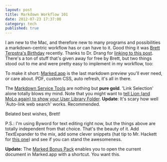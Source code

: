 ```yaml
---
layout: post
title: Markdown Workflow 101
date: 2012-07-23 17:37:00
category: tech
published: true
---
```


I am new to the Mac, and therefore new to many programs and possibilities a markdown-centric workflow has or can have to it. Good thing it was [Brett Terpstra's Birthday](http://www.macdrifter.com/2012/07/terpstra-day/) recently. Thanks to Dr. Drang for [linking to this post](http://www.leancrew.com/all-this/2012/07/brett-terpstra-day/). There's a ton of stuff that's given away for free by Brett, but two things stood out to me and were pretty easy to implement in my workflow, too:

To make it short: [Marked.app](http://markedapp.com/) is the last markdown preview you'll ever need, or care about. PDF, custom CSS, auto refresh, it's all in there.

The [Markdown Service Tools](http://brettterpstra.com/project/markdown-service-tools/) are nothing but **pure gold**. 'Link Selection' alone totally blows my mind. Note that you might want to [tell Lion (and MoLo again) to show your User Library Folder](http://osxdaily.com/2011/07/04/show-library-directory-in-mac-os-x-lion/). **Update**: It's scary how well 'Auto-link web search' works. Recommended.

Belated best wishes, Brett!

P.S.: I'm using Byword for text editing right now, but the things above are totally independent from that choice. That's the beauty of it. Add TextExpander to the mix, add some clever snippets (hat tip to Mr. Hackett for [this one](http://512pixels.net/2012/07/md-links/)) and see if you can stand the awesomeness.

**Update:** The [Marked Bonus Pack](http://support.markedapp.com/kb/how-to-tips-and-tricks/marked-bonus-pack-scripts-commands-and-bundles) enables you to open the current document in Marked.app with a shortcut. You want this.